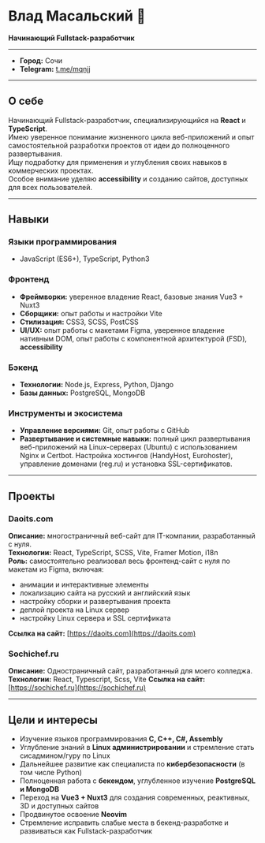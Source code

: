 # Влад Масальский 👋
**Начинающий Fullstack-разработчик**

---

- **Город:** Сочи
- **Telegram:** [t.me/mqnjj](https://t.me/mqnjj)

---

## О себе
Начинающий Fullstack-разработчик, специализирующийся на **React** и **TypeScript**.  
Имею уверенное понимание жизненного цикла веб-приложений и опыт самостоятельной разработки проектов от идеи до полноценного развертывания.  
Ищу подработку для применения и углубления своих навыков в коммерческих проектах.  
Особое внимание уделяю **accessibility** и созданию сайтов, доступных для всех пользователей.

---

## Навыки

### Языки программирования
- JavaScript (ES6+), TypeScript, Python3

### Фронтенд
- **Фреймворки:** уверенное владение React, базовые знания Vue3 + Nuxt3  
- **Сборщики:** опыт работы и настройки Vite  
- **Стилизация:** CSS3, SCSS, PostCSS  
- **UI/UX:** опыт работы с макетами Figma, уверенное владение нативным DOM, опыт работы с компонентной архитектурой (FSD), **accessibility**  

### Бэкенд
- **Технологии:** Node.js, Express, Python, Django  
- **Базы данных:** PostgreSQL, MongoDB  

### Инструменты и экосистема
- **Управление версиями:** Git, опыт работы с GitHub  
- **Развертывание и системные навыки:** полный цикл развертывания веб-приложений на Linux-серверах (Ubuntu) с использованием Nginx и Certbot. Настройка хостингов (HandyHost, Eurohoster), управление доменами (reg.ru) и установка SSL-сертификатов.  

---

## Проекты

### Daoits.com
**Описание:** многостраничный веб-сайт для IT-компании, разработанный с нуля.  
**Технологии:** React, TypeScript, SCSS, Vite, Framer Motion, i18n  
**Роль:** самостоятельно реализовал весь фронтенд-сайт с нуля по макетам из Figma, включая:  
- анимации и интерактивные элементы  
- локализацию сайта на русский и английский язык  
- настройку сборки и развертывания проекта  
- деплой проекта на Linux сервер  
- настройку Linux сервера и SSL сертификата  

**Ссылка на сайт:** [https://daoits.com](https://daoits.com)

### Sochichef.ru
**Описание:** Одностраничный сайт, разработанный для моего колледжа. 
**Технологии:** React, Typescript, Scss, Vite
**Ссылка на сайт:** [https://sochichef.ru](https://sochichef.ru)

---

## Цели и интересы
- Изучение языков программирования **C, C++, C#, Assembly**  
- Углубление знаний в **Linux администрировании** и стремление стать сисадмином/гуру по Linux  
- Дальнейшее развитие как специалиста по **кибербезопасности** (в том числе Python)  
- Полноценная работа с **бекендом**, углубленное изучение **PostgreSQL и MongoDB**  
- Переход на **Vue3 + Nuxt3** для создания современных, реактивных, 3D и доступных сайтов  
- Продвинутое освоение **Neovim**  
- Стремление исправить слабые места в бекенд-разработке и развиваться как Fullstack-разработчик  


